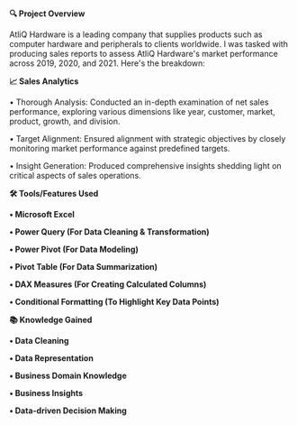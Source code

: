 **🔍 Project Overview**

AtliQ Hardware is a leading company that supplies products such as computer hardware and peripherals to clients worldwide. I was tasked with producing sales reports to assess AtliQ Hardware's market performance across 2019, 2020, and 2021. Here's the breakdown: 

**📈 Sales Analytics**

• Thorough Analysis: Conducted an in-depth examination of net sales performance, exploring various dimensions like year, customer, market, product, growth, and division.

• Target Alignment: Ensured alignment with strategic objectives by closely monitoring market performance against predefined targets.

• Insight Generation: Produced comprehensive insights shedding light on critical aspects of sales operations.


**🛠️ Tools/Features Used**

**• Microsoft Excel**

**• Power Query (For Data Cleaning & Transformation)**

**• Power Pivot (For Data Modeling)**

**• Pivot Table (For Data Summarization)**

**• DAX Measures (For Creating Calculated Columns)**

**• Conditional Formatting (To Highlight Key Data Points)**


**📚 Knowledge Gained**

**• Data Cleaning**

**• Data Representation**

**• Business Domain Knowledge**

**• Business Insights**

**• Data-driven Decision Making**

